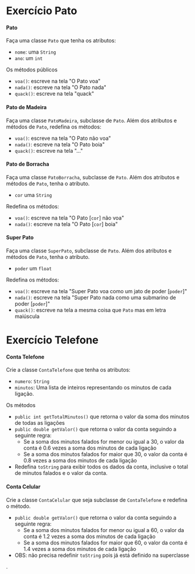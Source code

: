 # Exercício Pato

#### Pato

Faça uma classe `Pato` que tenha os atributos:
* `nome`: uma `String`
* `ano`: um `int`

Os métodos públicos
* `voa()`: escreve na tela "O Pato voa"
* `nada()`: escreve na tela "O Pato nada"
* `quack()`: escreve na tela "quack"

#### Pato de Madeira

Faça uma classe `PatoMadeira`, subclasse de `Pato`.
Além dos atributos e métodos de `Pato`, redefina os métodos:

* `voa()`: escreve na tela "O Pato não voa"
* `nada()`: escreve na tela "O Pato boia"
* `quack()`: escreve na tela "..."

#### Pato de Borracha

Faça uma classe `PatoBorracha`, subclasse de `Pato`.
Além dos atributos e métodos de `Pato`, tenha o atributo.

* `cor` uma `String`

Redefina os métodos:

* `voa()`: escreve na tela "O Pato [`cor`] não voa"
* `nada()`: escreve na tela "O Pato [`cor`] boia"



#### Super Pato

Faça uma classe `SuperPato`, subclasse de `Pato`.
Além dos atributos e métodos de `Pato`, tenha o atributo.

* `poder` um `float`

Redefina os métodos:

* `voa()`: escreve na tela "Super Pato voa como um jato de poder [`poder`]"
* `nada()`: escreve na tela "Super Pato nada como uma submarino de poder [`poder`]"
* `quack()`: escreve na tela a mesma coisa que `Pato` mas em letra maiúscula




# Exercício Telefone

#### Conta Telefone
Crie a classe  `ContaTelefone` que tenha os atributos:
- `numero`: `String`
- `minutos`: Uma lista de inteiros representando os minutos de cada ligação.

Os métodos
- `public int getTotalMinutos()` que retorna o valor da soma dos minutos de todas as ligações
- `public double getValor()` que retorna o valor da conta seguindo a seguinte regra:
  - Se a soma dos minutos falados for menor ou igual a 30, o valor da conta é 0.6 vezes a soma dos minutos de cada ligação
  - Se a soma dos minutos falados for maior que 30, o valor da conta é 0.8 vezes a soma dos minutos de cada ligação
- Redefina `toString` para exibir todos os dados da conta, inclusive o total de minutos falados e o valor da conta.


#### Conta Celular
Crie a classe `ContaCelular` que seja subclasse de `ContaTelefone` e redefina o método.

- `public double getValor()` que retorna o valor da conta seguindo a seguinte regra:
  - Se a soma dos minutos falados for menor ou igual a 60, o valor da conta é 1.2 vezes a soma dos minutos de cada ligação
  - Se a soma dos minutos falados for maior que 60, o valor da conta é 1.4 vezes a soma dos minutos de cada ligação
- OBS: não precisa redefinir `toString` pois já está definido na superclasse


.
